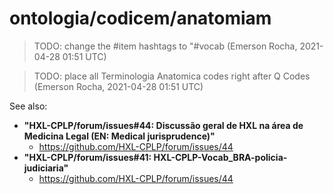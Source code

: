# ontologia/codicem/anatomiam

> TODO: change the #item hashtags to "#vocab (Emerson Rocha, 2021-04-28 01:51 UTC)

> TODO: place all Terminologia Anatomica codes right after Q Codes (Emerson Rocha, 2021-04-28 01:51 UTC)

See also:
- **"HXL-CPLP/forum/issues#44: Discussão geral de HXL na área de Medicina Legal (EN: Medical jurisprudence)"**
  - https://github.com/HXL-CPLP/forum/issues/44
- **"HXL-CPLP/forum/issues#41: HXL-CPLP-Vocab_BRA-policia-judiciaria"**
  - https://github.com/HXL-CPLP/forum/issues/44
